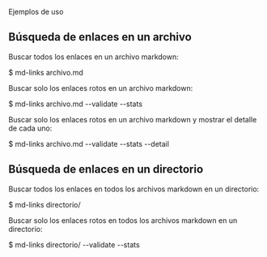  Ejemplos de uso

## Búsqueda de enlaces en un archivo

Buscar todos los enlaces en un archivo markdown:

$ md-links archivo.md


Buscar solo los enlaces rotos en un archivo markdown:

$ md-links archivo.md --validate --stats


Buscar solo los enlaces rotos en un archivo markdown y mostrar el detalle de cada uno:

$ md-links archivo.md --validate --stats --detail


## Búsqueda de enlaces en un directorio

Buscar todos los enlaces en todos los archivos markdown en un directorio:

$ md-links directorio/


Buscar solo los enlaces rotos en todos los archivos markdown en un directorio:

$ md-links directorio/ --validate --stats


